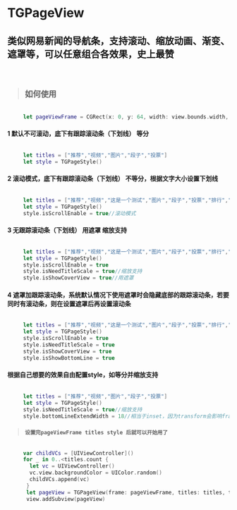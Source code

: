 # TGPageView
类似网易新闻的导航条，支持滚动、缩放动画、渐变、遮罩等，可以任意组合各效果，史上最赞
------------------------------------------------------------------------

<br>

> ## `如何使用`

###### 
```swift
     let pageViewFrame = CGRect(x: 0, y: 64, width: view.bounds.width, height: view.bounds.height - 64 )//非scrollView设置64
```

#### 1 默认不可滚动，底下有跟踪滚动条（下划线） 等分
###### 
```swift
     let titles = ["推荐","视频","图片","段子","投票"]
     let style = TGPageStyle()
```

#### 2 滚动模式，底下有跟踪滚动条（下划线） 不等分，根据文字大小设置下划线
###### 
```swift
     let titles = ["推荐","视频","这是一个测试","图片","段子","投票","排行","互动区","网红","社会","美女","冷知识","游戏"]
     let style = TGPageStyle()
     style.isScrollEnable = true//滚动模式
```
        
#### 3 无跟踪滚动条（下划线）  用遮罩  缩放支持
###### 
```swift
     let titles = ["推荐","视频","这是一个测试","图片","段子","投票","排行","互动区","网红","社会","美女","冷知识","游戏"]
     let style = TGPageStyle()
     style.isScrollEnable = true
     style.isNeedTitleScale = true//缩放支持
     style.isShowCoverView = true//用遮罩
```
        
#### 4 遮罩加跟踪滚动条，系统默认情况下使用遮罩时会隐藏底部的跟踪滚动条，若要同时有滚动条，则在设置遮罩后再设置滚动条
###### 
```swift
     let titles = ["推荐","视频","这是一个测试","图片","段子","投票","排行","互动区","网红","社会","美女","冷知识","游戏"]
     let style = TGPageStyle()
     style.isScrollEnable = true
     style.isNeedTitleScale = true
     style.isShowCoverView = true 
     style.isShowBottomLine = true
```
        
#### 根据自己想要的效果自由配置style，如等分并缩放支持
###### 
```swift
     let titles = ["推荐","视频","图片","段子","投票"]
     let style = TGPageStyle()
     style.isNeedTitleScale = true//缩放支持
     style.bottomLineExtendWidth = 18//相当于inset，因为transform会影响frame，用bottomLineExtendWidth改变底部跟踪滚动条（下划线）的缩进
```

> #### `设置完pageViewFrame titles style 后就可以开始用了`
###### 
```swift
     var childVCs = [UIViewController]()
     for _ in 0..<titles.count {
       let vc = UIViewController()
       vc.view.backgroundColor = UIColor.random()
       childVCs.append(vc)
      }
      let pageView = TGPageView(frame: pageViewFrame, titles: titles, titleStyle: style, childVCs: childVCs, parentVC: self)
      view.addSubview(pageView)
```
